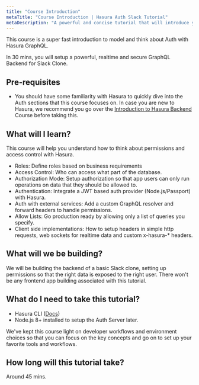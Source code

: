 ```yaml
---
title: "Course Introduction"
metaTitle: "Course Introduction | Hasura Auth Slack Tutorial"
metaDescription: "A powerful and concise tutorial that will introduce you to setting up a Slack clone backend in GraphQL with a walkthrough of auth and modelling permissions"
---
```


This course is a super fast introduction to model and think about Auth with Hasura GraphQL.

In 30 mins, you will setup a powerful, realtime and secure GraphQL Backend for Slack Clone.

## Pre-requisites

- You should have some familiarity with Hasura to quickly dive into the Auth sections that this course focuses on. In case you are new to Hasura, we recommend you go over the [Introduction to Hasura Backend](https://hasura.io/learn/graphql/hasura/introduction/) Course before taking this.

## What will I learn?

This course will help you understand how to think about permissions and access control with Hasura.

- Roles: Define roles based on business requirements
- Access Control: Who can access what part of the database.
- Authorization Mode: Setup authorization so that app users can only run operations on data that they should be allowed to.
- Authentication: Integrate a JWT based auth provider (Node.js/Passport) with Hasura.
- Auth with external services: Add a custom GraphQL resolver and forward headers to handle permissions.
- Allow Lists: Go production ready by allowing only a list of queries you specify.
- Client side implementations: How to setup headers in simple http requests, web sockets for realtime data and custom x-hasura-* headers.

## What will we be building?

We will be building the backend of a basic Slack clone, setting up permissions so that the right data is exposed to the right user. There won't be any frontend app building associated with this tutorial.

## What do I need to take this tutorial?

- Hasura CLI ([Docs](https://hasura.io/docs/1.0/graphql/manual/hasura-cli/install-hasura-cli.html))
- Node.js 8+ installed to setup the Auth Server later.

We've kept this course light on developer workflows and
environment choices so that you can focus on the key concepts and
go on to set up your favorite tools and workflows.

## How long will this tutorial take?

Around 45 mins.
